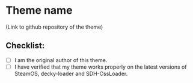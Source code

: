 # Theme name

(Link to github repository of the theme)

## Checklist:

- [ ] I am the original author of this theme.
- [ ] I have verified that my theme works properly on the latest versions of SteamOS, decky-loader and SDH-CssLoader.